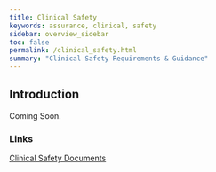 ```yaml
---
title: Clinical Safety
keywords: assurance, clinical, safety
sidebar: overview_sidebar
toc: false
permalink: /clinical_safety.html
summary: "Clinical Safety Requirements & Guidance"
---
```


## Introduction

Coming Soon.

### Links

[Clinical Safety Documents](https://digital.nhs.uk/services/solution-assurance/the-clinical-safety-team/clinical-safety-documentation)
